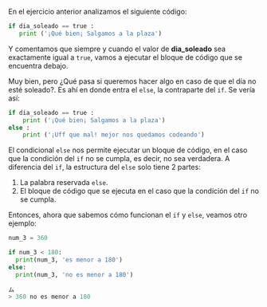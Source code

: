 En el ejercicio anterior analizamos el siguiente código:

```python
if dia_soleado == true :
   print ('¡Qué bien¡ Salgamos a la plaza')

```

Y comentamos que siempre y cuando el valor de **dia_soleado** sea exactamente igual a `true`, vamos a ejecutar el bloque de código que se encuentra debajo.

Muy bien, pero ¿Qué pasa si queremos hacer algo en caso de que el día no esté soleado?. Es ahí en donde entra el `else`, la contraparte del `if`. Se vería así:

```python
if dia_soleado == true :
    print ('¡Qué bien¡ Salgamos a la plaza') 
else :
    print ('¡Uff que mal! mejor nos quedamos codeando')

```
El condicional `else` nos permite ejecutar un bloque de código, en el caso que la condición del `if` no se cumpla, es decir, no sea verdadera. A diferencia del `if`, la estructura del `else` solo tiene 2 partes:

1. La palabra reservada `else`.
2. El bloque de código que se ejecuta en el caso que la condición del `if` no se cumpla.

Entonces, ahora que sabemos cómo funcionan el `if` y `else`, veamos otro ejemplo: 

```python
num_3 = 360

if num_3 < 180:
  print(num_3, 'es menor a 180')
else:
  print(num_3, 'no es menor a 180')
    
ム
> 360 no es menor a 180
```



